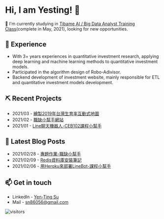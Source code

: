 # Hi, I am Yesting! :wave:

:running: I'm currently studying in [Tibame AI / Big Data Analyst Training Class](https://www.tibame.com/goodjob/bigdata?classUid=393)(complete in May, 2021), looking for new opportunities. 

## 👯 Experience
* With 3+ years experiences in quantitative investment research, applying deep learning and machine learning methods to quantitative investment models.
* Participated in the algorithm design of Robo-Adivisor.
* Backend development of investment website, mainly responsible for ETL and quantitative investment models development.

## ⛏ Recent Projects

* 2021/03 - [繪製2019年台灣生育率互動式地圖](https://github.com/SuYenTing/taiwan_CBR_map)
* 2021/02 - [職缺小幫手網站](https://github.com/SuYenTing/job_analysis_helper)
* 2021/01 - [Line聊天機器人-CEB102課程小幫手](https://github.com/SuYenTing/linebot-ceb102-heroku)

## 📕 Latest Blog Posts

* 2021/02/28 - [專題作業-職缺小幫手](https://suyenting.github.io/post/dash-job-analysis-helper/)
* 2021/02/09 - [Redis資料庫安裝筆記](https://suyenting.github.io/post/install-redis-db/)
* 2021/02/06 - [用Heroku來部署LineBot-課程小幫手](https://suyenting.github.io/post/linebot-ceb102-class-helper-heroku/)

## 📫 Get in touch
- LinkedIn - [Yen-Ting Su](https://in.linkedin.com/in/yen-ting-su)
- Mail - [sn86056@gmail.com](mailto:sn86056@gmail.com)

![visitors](https://visitor-badge.glitch.me/badge?page_id=SuYenTing/SuYenTing)
